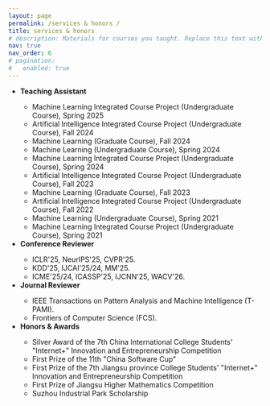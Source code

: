 ```yaml
---
layout: page
permalink: /services & honors /
title: services & honors
# description: Materials for courses you taught. Replace this text with your description.
nav: true
nav_order: 6
# pagination:
# 	enabled: true
---
```


<!-- For now, this page is assumed to be a static description of your courses. You can convert it to a collection similar to `_projects/` so that you can have a dedicated page for each course.

Organize your courses by years, topics, or universities, however you like! -->
<!-- <p style="line-height:30%"> --> <!-- </p> -->
<ul>
 <li><strong>Teaching Assistant</strong></li>
  <ul>
  <li>Machine Learning Integrated Course Project (Undergraduate Course), Spring 2025</li>
  <li>Artificial Intelligence Integrated Course Project (Undergraduate Course), Fall 2024</li>
  <li>Machine Learning (Graduate Course), Fall 2024</li>
  <li>Machine Learning (Undergraduate Course), Spring 2024</li>
  <li>Machine Learning Integrated Course Project (Undergraduate Course), Spring 2024</li>
  <li>Artificial Intelligence Integrated Course Project (Undergraduate Course), Fall 2023</li>
  <li>Machine Learning (Graduate Course), Fall 2023</li>
  <li>Artificial Intelligence Integrated Course Project (Undergraduate Course), Fall 2022</li>
  <li>Machine Learning (Undergraduate Course), Spring 2021</li>
  <li>Machine Learning Integrated Course Project (Undergraduate Course), Spring 2021</li>
  </ul>
 <li><strong>Conference Reviewer</strong></li>
  <ul>
  <li>ICLR'25, NeurIPS'25, CVPR'25.</li>
  <li>KDD'25, IJCAI'25/24, MM'25.</li>
  <li>ICME'25/24, ICASSP'25, IJCNN'25, WACV'26.</li>
  </ul>
 <li><strong>Journal Reviewer</strong></li>
  <ul>
  <li>IEEE Transactions on Pattern Analysis and Machine Intelligence (T-PAMI).</li>
  <li>Frontiers of Computer Science (FCS).</li>
  </ul>
<li><strong>Honors & Awards</strong></li>
  <ul>
  <li>Silver Award of the 7th China International College Students' "Internet+" Innovation and Entrepreneurship Competition</li>
  <li>First Prize of the 11th "China Software Cup"</li>
  <li>First Prize of the 7th Jiangsu province College Students' "Internet+" Innovation and Entrepreneurship Competition</li>
  <li>First Prize of Jiangsu Higher Mathematics Competition</li>
  <li>Suzhou Industrial Park Scholarship</li>
  </ul>
</ul>